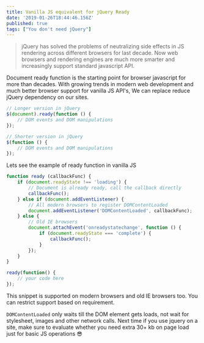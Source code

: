 ```yaml
---
title: Vanilla JS equivalent for jQuery Ready
date: '2019-01-26T18:44:46.156Z'
published: true
tags: ["You don't need jQuery"]
---
```


> jQuery has solved the problems of neutralizing side effects in JS rendering across different browsers for last decade. Now web browsers and rendering engines are much more smarter and increasingly support standard javascript API.

Document ready function is the starting point for browser javascript for more than decades. With growing trends in modern web development and much better browser support for vanilla JS API's, We can replace reduce jQuery dependency on our sites.

```javascript
// Longer version in jQuery
$(document).ready(function () {
    // DOM events and DOM manipulations
});
```

```javascript
// Shorter version in jQuery
$(function () {
    // DOM events and DOM manipulations
});
```

Lets see the example of ready function in vanilla JS

```javascript
function ready (callbackFunc) {
    if (document.readyState !== 'loading') {
        // Document is already ready, call the callback directly
        callbackFunc();
    } else if (document.addEventListener) {
        // All modern browsers to register DOMContentLoaded
        document.addEventListener('DOMContentLoaded', callbackFunc);
    } else {
        // Old IE browsers
        document.attachEvent('onreadystatechange', function () {
            if (document.readyState === 'complete') {
                callbackFunc();
            }
        });
    }
}

ready(function() {
    // your code here
});
```

This snippet is supported on modern browsers and old IE browsers too. You can restrict support based on requirement.

`DOMContentLoaded` only waits till the DOM element gets loads, not wait for stylesheet, images and other network calls. Next time if you use jquery on a site, make sure to evaluate whether you need extra 30+ kb on page load just for basic JS operations 😎